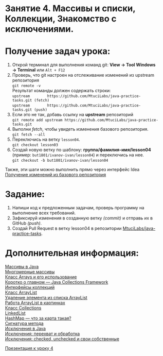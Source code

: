 Занятие 4. Массивы и списки, Коллекции, Знакомство с исключениями.
================

Получение задач урока:
================
1. Открой терминал для выполнения команд git: **View -> Tool Windows -> Terminal** или `Alt + F12`<br>
2. Проверь, что git настроен на отслеживание изменений из upstream репозитория<br>
`git remote -v`<br>
Результат команды должен содержать строки:<br>
`upstream        https://github.com/MtuciLabs/java-practice-tasks.git (fetch)`<br>
`upstream        https://github.com/MtuciLabs/java-practice-tasks.git (push)`<br>
3. Если это не так, добавь ссылку на **upstream** репозиторий<br>
`git remote add upstream https://github.com/MtuciLabs/java-practice-tasks.git`<br>
4. Выполни _fetch_, чтобы увидеть изменения базового репозитория.<br>
`git fetch --all`<br>
5. Переключись на ветку `lesson04`.<br>
`git checkout lesson03`
6. Создай новую ветку по шаблону: **группа/фамилия-имя/lesson04** (пример: `but1801/ivanov-ivan/lesson04`) и переключись на нее.<br>
`git checkout -b but1801/ivanov-ivan/lesson04`

Также, эти шаги можно выполнить прямо через интерфейс Idea<br>
[Получение изменений из базового репозитория](https://github.com/MtuciLabs/java-lectures/blob/master/tutorials/%D0%9F%D0%BE%D0%BB%D1%83%D1%87%D0%B5%D0%BD%D0%B8%D0%B5%20%D0%B8%D0%B7%D0%BC%D0%B5%D0%BD%D0%B5%D0%BD%D0%B8%D0%B9%20%D0%B8%D0%B7%20%D0%B1%D0%B0%D0%B7%D0%BE%D0%B2%D0%BE%D0%B3%D0%BE%20%D1%80%D0%B5%D0%BF%D0%BE%D0%B7%D0%B8%D1%82%D0%BE%D1%80%D0%B8%D1%8F.md)<br>


Задание:
================
1. Напиши код к предложенным задачам, проверь программу на выполнение всех требований.<br>
2. Зафиксируй изменения в созданную ветку _(commit)_ и отправь их в GitHub _(push)_.<br>
3. Создай Pull Request в ветку lesson04 в репозитории [MtuciLabs/java-practice-tasks](https://github.com/MtuciLabs/java-practice-tasks).

Дополнительная информация:
================
[Массивы в Java](https://javarush.ru/groups/posts/massivy-java)<br>
[Многомерные массивы](https://javarush.ru/groups/posts/mnogomernye-massivy)<br>
[Класс Arrays и его использование](https://javarush.ru/groups/posts/1933-klass-arrays-i-ego-ispoljhzovanie)<br>
[Коротко о главном — Java Collections Framework](https://javarush.ru/groups/posts/2308-korotko-o-glavnom---java-collections-framework)<br>
[Интерфейсы коллекций](https://javarush.ru/quests/lectures/questcollections.level06.lecture03)<br>
[Класс ArrayList](https://javarush.ru/groups/posts/klass-arraylist)<br>
[Удаление элемента из списка ArrayList](https://javarush.ru/groups/posts/1935-udalenie-ehlementa-iz-spiska-arraylist)<br>
[Работа ArrayList в картинках](https://javarush.ru/groups/posts/1936-rabota-arraylist-v-kartinkakh--)<br>
[Класс Collections](https://javarush.ru/groups/posts/1937-klass-collections)<br>
[LinkedList](https://javarush.ru/groups/posts/1938-linkedlist--)<br>
[HashMap — что за карта такая?](https://javarush.ru/groups/posts/1940-klass-hashmap---)<br>
[Сигнатура метода](https://javarush.ru/groups/posts/1942-signatura-metoda)<br>
[Исключения в Java](https://javarush.ru/groups/posts/isklyucheniya-java)<br>
[Исключения: перехват и обработка](https://javarush.ru/groups/posts/1943-iskljuchenija-perekhvat-i-obrabotka)<br>
[Исключения: checked, unchecked и свои собственные](https://javarush.ru/groups/posts/1944-iskljuchenija-checked-unchecked-i-svoi-sobstvennihe)<br>

[Презентация к уроку 4](https://github.com/MtuciLabs/java-lectures/blob/master/lectures/lecture04.pdf)<br>

